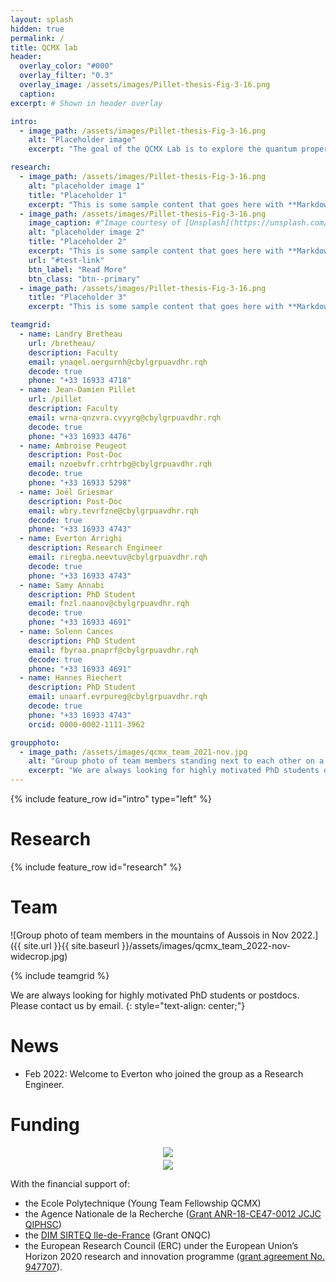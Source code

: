 ```yaml
---
layout: splash
hidden: true
permalink: /
title: QCMX lab
header:
  overlay_color: "#000"
  overlay_filter: "0.3"
  overlay_image: /assets/images/Pillet-thesis-Fig-3-16.png
  caption:
excerpt: # Shown in header overlay

intro:
  - image_path: /assets/images/Pillet-thesis-Fig-3-16.png
    alt: "Placeholder image"
    excerpt: "The goal of the QCMX Lab is to explore the quantum properties of electronic circuits and matter. Our strategy consists in coupling superconducting circuits normally used to process quantum information to materials in order to probe their quantum properties and discover new electronic states of matter. This could make it possible to identify new carriers of quantum information and to simulate complex many-body quantum problems."

research:
  - image_path: /assets/images/Pillet-thesis-Fig-3-16.png
    alt: "placeholder image 1"
    title: "Placeholder 1"
    excerpt: "This is some sample content that goes here with **Markdown** formatting."
  - image_path: /assets/images/Pillet-thesis-Fig-3-16.png
    image_caption: #"Image courtesy of [Unsplash](https://unsplash.com/)"
    alt: "placeholder image 2"
    title: "Placeholder 2"
    excerpt: "This is some sample content that goes here with **Markdown** formatting."
    url: "#test-link"
    btn_label: "Read More"
    btn_class: "btn--primary"
  - image_path: /assets/images/Pillet-thesis-Fig-3-16.png
    title: "Placeholder 3"
    excerpt: "This is some sample content that goes here with **Markdown** formatting."

teamgrid:
  - name: Landry Bretheau
    url: /bretheau/
    description: Faculty
    email: ynaqel.oergurnh@cbylgrpuavdhr.rqh
    decode: true
    phone: "+33 16933 4718"
  - name: Jean-Damien Pillet
    url: /pillet
    description: Faculty
    email: wrna-qnzvra.cvyyrg@cbylgrpuavdhr.rqh
    decode: true
    phone: "+33 16933 4476"
  - name: Ambroise Peugeot
    description: Post-Doc
    email: nzoebvfr.crhtrbg@cbylgrpuavdhr.rqh
    decode: true
    phone: "+33 16933 5298"
  - name: Joël Griesmar
    description: Post-Doc
    email: wbry.tevrfzne@cbylgrpuavdhr.rqh
    decode: true
    phone: "+33 16933 4743"
  - name: Everton Arrighi
    description: Research Engineer
    email: riregba.neevtuv@cbylgrpuavdhr.rqh
    decode: true
    phone: "+33 16933 4743"
  - name: Samy Annabi
    description: PhD Student
    email: fnzl.naanov@cbylgrpuavdhr.rqh
    decode: true
    phone: "+33 16933 4691"
  - name: Solenn Cances
    description: PhD Student
    email: fbyraa.pnaprf@cbylgrpuavdhr.rqh
    decode: true
    phone: "+33 16933 4691"
  - name: Hannes Riechert
    description: PhD Student
    email: unaarf.evrpureg@cbylgrpuavdhr.rqh
    decode: true
    phone: "+33 16933 4743"
    orcid: 0000-0002-1111-3962

groupphoto:
  - image_path: /assets/images/qcmx_team_2021-nov.jpg
    alt: "Group photo of team members standing next to each other on a terrace."
    excerpt: "We are always looking for highly motivated PhD students or postdocs. Please contact us by email."
---
```


{% include feature_row id="intro" type="left" %}

# Research

{% include feature_row id="research" %}

# Team
![Group photo of team members in the mountains of Aussois in Nov 2022.]({{ site.url }}{{ site.baseurl }}/assets/images/qcmx_team_2022-nov-widecrop.jpg)

{% include teamgrid %}

We are always looking for highly motivated PhD students or postdocs. Please contact us by email.
{: style="text-align: center;"}

<!--{% include feature_row id="groupphoto" type="left" %}-->

<!--<img src="{{ site.url }}{{ site.baseurl }}/assets/images/qcmx_team_2021-nov.jpg" alt="Group photo of team members standing next to each other on a terrace." style="width:200px" class="align-left"> -->


# News

- Feb 2022: Welcome to Everton who joined the group as a Research Engineer.

# Funding

<div class="align-right" style="text-align: center">
  <img src="{{ site.url }}{{ site.baseurl }}/assets/images/logo_erc.png" style="margin-bottom: 0.3em"><br>
  <img src="{{ site.url }}{{ site.baseurl }}/assets/images/logo_anr.png" style="">
</div>

With the financial support of:

  - the Ecole Polytechnique (Young Team Fellowship QCMX)
  - the Agence Nationale de la Recherche ([Grant ANR-18-CE47-0012 JCJC QIPHSC](https://anr.fr/Project-ANR-18-CE47-0012))
  - the [DIM SIRTEQ Ile-de-France](https://www.sirteq.org/en/SIRTEQ) (Grant ONQC)
  - the European Research Council (ERC) under the European Union’s Horizon 2020 research and innovation programme ([grant agreement No. 947707](https://cordis.europa.eu/project/id/947707)).
